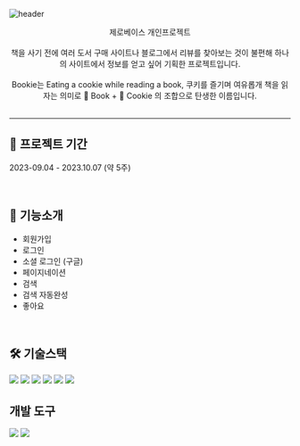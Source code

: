 ![header](https://capsule-render.vercel.app/api?type=wave&color=caa477&height=300&section=header&text=Bookie%20Project&fontSize=88&fontColor=ffffff)

<center>제로베이스 개인프로젝트</center>
<br />
<center>책을 사기 전에 여러 도서 구매 사이트나 블로그에서 리뷰를 찾아보는 것이 불편해 하나의 사이트에서 정보를 얻고 싶어 기획한 프로젝트입니다.</center>
<br/>
<center>Bookie는 Eating a cookie while reading a book, 쿠키를 즐기며 여유롭개 책을 읽자는 의미로 📕 Book + 🍪 Cookie 의 조합으로 탄생한 이름입니다.</center>
<br/>
<hr />

## 📆 프로젝트 기간

2023-09.04 - 2023.10.07 (약 5주)

<br />

## 📌 기능소개

- 회원가입
- 로그인
- 소셜 로그인 (구글)
- 페이지네이션
- 검색
- 검색 자동완성
- 좋아요

<br />

## 🛠️ 기술스택

<img src="https://img.shields.io/badge/javascript-F7DF1E?style=for-the-badge&logo=javascript&logoColor=white"/>
<img src="https://img.shields.io/badge/HTML-E34F26?style=for-the-badge&logo=HTML5&logoColor=white"/>
<img src="https://img.shields.io/badge/CSS-1572B6?style=for-the-badge&logo=CSS3&logoColor=white"/>

<img src="https://img.shields.io/badge/Vite-646CFF?style=for-the-badge&logo=vite&logoColor=white"/>
<img src="https://img.shields.io/badge/TypeScript-3178C6?style=for-the-badge&logo=TypeScript&logoColor=white"/>

<img src="https://img.shields.io/badge/Firebase-FFCA28?style=for-the-badge&logo=Firebase&logoColor=white"/>

## 개발 도구

<img src="https://img.shields.io/badge/Git-F05032?style=flat&logo=Git&logoColor=white"/>
<img src="https://img.shields.io/badge/GitHub-181717?style=flat&logo=GitHub&logoColor=white"/>
